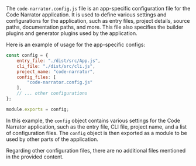 The `code-narrator.config.js` file is an app-specific configuration file for the Code Narrator application. It is used to define various settings and configurations for the application, such as entry files, project details, source paths, documentation paths, and more. This file also specifies the builder plugins and generator plugins used by the application.

Here is an example of usage for the app-specific configs:

```javascript
const config = {
    entry_file: "./dist/src/App.js",
    cli_file: "./dist/src/cli.js",
    project_name: "code-narrator",
    config_files: [
        "code-narrator.config.js"
    ],
    // ... other configurations
};

module.exports = config;
```

In this example, the `config` object contains various settings for the Code Narrator application, such as the entry file, CLI file, project name, and a list of configuration files. The `config` object is then exported as a module to be used by other parts of the application.

Regarding other configuration files, there are no additional files mentioned in the provided content.